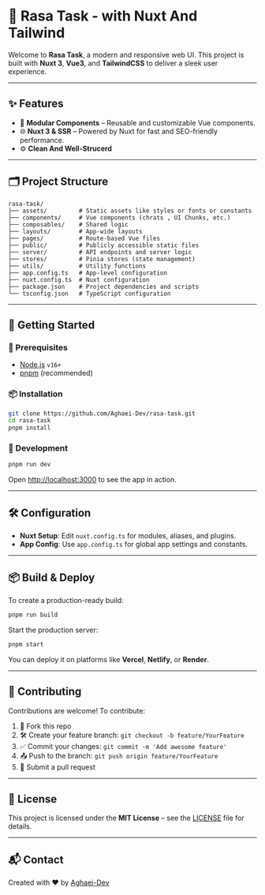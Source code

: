 
# 🤖 Rasa Task - with Nuxt And Tailwind

Welcome to **Rasa Task**, a modern and responsive web UI. This project is built with **Nuxt 3**, **Vue3**, and **TailwindCSS** to deliver a sleek user experience.

---

## ✨ Features

- 🧩 **Modular Components** – Reusable and customizable Vue components.
- 🌐 **Nuxt 3 & SSR** – Powered by Nuxt for fast and SEO-friendly performance.
- ⚙️ **Clean And Well-Strucerd** 

---

## 🗂️ Project Structure

```
rasa-task/
├── assets/         # Static assets like styles or fonts or constants
├── components/     # Vue components (chrats , UI Chunks, etc.)
├── composables/    # Shared logic 
├── layouts/        # App-wide layouts
├── pages/          # Route-based Vue files
├── public/         # Publicly accessible static files
├── server/         # API endpoints and server logic
├── stores/         # Pinia stores (state management)
├── utils/          # Utility functions
├── app.config.ts   # App-level configuration
├── nuxt.config.ts  # Nuxt configuration
├── package.json    # Project dependencies and scripts
└── tsconfig.json   # TypeScript configuration
```

---

## 🚀 Getting Started

### 🔧 Prerequisites

- [Node.js](https://nodejs.org/) `v16+`
- [pnpm](https://pnpm.io/) (recommended)

### 📦 Installation

```bash
git clone https://github.com/Aghaei-Dev/rasa-task.git
cd rasa-task
pnpm install
```

### 🧪 Development

```bash
pnpm run dev
```

Open [http://localhost:3000](http://localhost:3000) to see the app in action.

---

## 🛠 Configuration

- **Nuxt Setup**: Edit `nuxt.config.ts` for modules, aliases, and plugins.
- **App Config**: Use `app.config.ts` for global app settings and constants.

---

## 📦 Build & Deploy

To create a production-ready build:

```bash
pnpm run build
```

Start the production server:

```bash
pnpm start
```

You can deploy it on platforms like **Vercel**, **Netlify**, or **Render**.

---

## 🙌 Contributing

Contributions are welcome! To contribute:

1. 🍴 Fork this repo
2. 🛠️ Create your feature branch: `git checkout -b feature/YourFeature`
3. ✅ Commit your changes: `git commit -m 'Add awesome feature'`
4. 📤 Push to the branch: `git push origin feature/YourFeature`
5. 🔁 Submit a pull request

---

## 📄 License

This project is licensed under the **MIT License** – see the [LICENSE](LICENSE) file for details.

---

## 📬 Contact

Created with ❤️ by [Aghaei-Dev](https://github.com/Aghaei-Dev)
